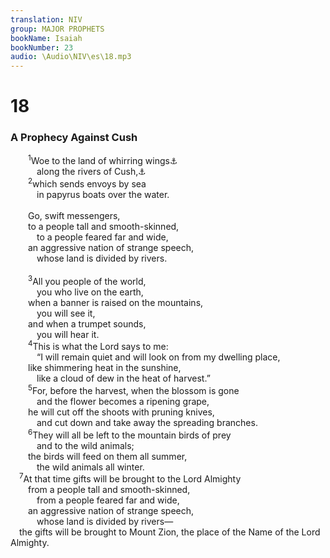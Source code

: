 ```yaml
---
translation: NIV
group: MAJOR PROPHETS
bookName: Isaiah 
bookNumber: 23
audio: \Audio\NIV\es\18.mp3
---
```


<div class="title"><h1>18</h1><h3>A Prophecy Against Cush </h3></div>
<span class="verse es_18_1">  <sup>1</sup>Woe to the land of whirring wings<a data-toggle="tooltip" data-placement="bottom" title="Or of locusts">⚓</a><br/>   along the rivers of Cush,<a data-toggle="tooltip" data-placement="bottom" title="That is, the upper Nile region">⚓</a><br/></span>
<span class="verse es_18_2">  <sup>2</sup>which sends envoys by sea <br/>   in papyrus boats over the water. <br/><br/>  Go, swift messengers, <br/>  to a people tall and smooth-skinned, <br/>   to a people feared far and wide, <br/>  an aggressive nation of strange speech, <br/>   whose land is divided by rivers. <br/><br/></span>
<span class="verse es_18_3">  <sup>3</sup>All you people of the world, <br/>   you who live on the earth, <br/>  when a banner is raised on the mountains, <br/>   you will see it, <br/>  and when a trumpet sounds, <br/>   you will hear it. <br/></span>
<span class="verse es_18_4">  <sup>4</sup>This is what the Lord says to me: <br/>   “I will remain quiet and will look on from my dwelling place, <br/>  like shimmering heat in the sunshine, <br/>   like a cloud of dew in the heat of harvest.” <br/></span>
<span class="verse es_18_5">  <sup>5</sup>For, before the harvest, when the blossom is gone <br/>   and the flower becomes a ripening grape, <br/>  he will cut off the shoots with pruning knives, <br/>   and cut down and take away the spreading branches. <br/></span>
<span class="verse es_18_6">  <sup>6</sup>They will all be left to the mountain birds of prey <br/>   and to the wild animals; <br/>  the birds will feed on them all summer, <br/>   the wild animals all winter. <br/></span>
<span class="verse es_18_7"> <sup>7</sup>At that time gifts will be brought to the Lord Almighty <br/>  from a people tall and smooth-skinned, <br/>   from a people feared far and wide, <br/>  an aggressive nation of strange speech, <br/>   whose land is divided by rivers— <br/> the gifts will be brought to Mount Zion, the place of the Name of the Lord Almighty. <br/></span>
